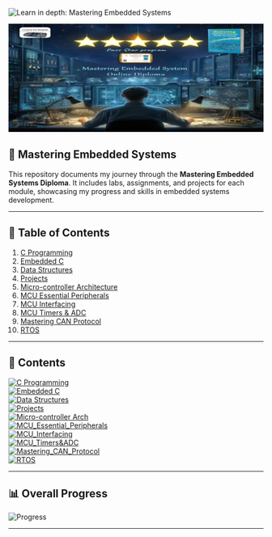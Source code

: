  ![Learn in depth: Mastering Embedded Systems](https://img.shields.io/badge/%20Learn_in_depth%3A-_Mastering_Embedded_Systems-blue?style=for-the-badge&logoColor=%20&logoSize=50)

![Banner](https://github.com/Ouss9ama/Mastering_Embedded_System_Diploma/blob/master/banner.jpg?raw=true)

## 🚀 **Mastering Embedded Systems**
This repository documents my journey through the **Mastering Embedded Systems Diploma**. It includes labs, assignments, and projects for each module, showcasing my progress and skills in embedded systems development.

---

## 📑 **Table of Contents**
1. [C Programming](#-c-programming)
2. [Embedded C](#-embedded-c)
3. [Data Structures](#-data-structures)
4. [Projects](#-projects)
5. [Micro-controller Architecture](#-micro-controller-architecture)
6. [MCU Essential Peripherals](#-mcu-essential-peripherals)
7. [MCU Interfacing](#-mcu-interfacing)
8. [MCU Timers & ADC](#-mcu-timers--adc)
9. [Mastering CAN Protocol](#-mastering-can-protocol)
10. [RTOS](#-rtos)

---

## 📂 **Contents**

[![C Programming](https://img.shields.io/badge/C%20Programming-Ready%20to%20Explore-green?style=for-the-badge)](https://github.com/Ouss9ama/Mastering_Embedded_System_Diploma/tree/master/C%20programming)  
[![Embedded C](https://img.shields.io/badge/Embedded%20C-COMPLETED-brightgreen?style=for-the-badge)](https://github.com/Ouss9ama/Mastering_Embedded_System_Diploma/tree/master/Embedded%20C)  
[![Data Structures](https://img.shields.io/badge/Data%20Structures-COMPLETED-brightgreen?style=for-the-badge)](https://github.com/Ouss9ama/Mastering_Embedded_System_Diploma/tree/master/3-Data%20Structures)  
[![Projects](https://img.shields.io/badge/Projects-IN%20PROGRESS-orange?style=for-the-badge)](https://github.com/Ouss9ama/Mastering_Embedded_System_Diploma/tree/master/4-Projects)  
[![Micro-controller Arch](https://img.shields.io/badge/Micro--controller%20Arch-COMPLETED-brightgreen?style=for-the-badge)](https://github.com/Ouss9ama/Mastering_Embedded_System_Diploma/tree/master/5-Micro-controller_Arch)  
[![MCU_Essential_Peripherals](https://img.shields.io/badge/MCU_Essential_Peripherals-COMPLETED-brightgreen?style=for-the-badge)](https://github.com/Ouss9ama/Mastering_Embedded_System_Diploma/tree/master/6-MCU_Essential_Peripherals)  
[![MCU_Interfacing](https://img.shields.io/badge/MCU_Interfacing-UPCOMING-yellow?style=for-the-badge)](https://github.com/Ouss9ama/Mastering_Embedded_System_Diploma/tree/master/7-MCU_Interfacing)  
[![MCU_Timers&ADC](https://img.shields.io/badge/MCU_Timers%26ADC-UPCOMING-yellow?style=for-the-badge)](https://github.com/Ouss9ama/Mastering_Embedded_System_Diploma/tree/master/8-MCU_Timers%26ADC)  
[![Mastering_CAN_Protocol](https://img.shields.io/badge/Mastering_CAN_Protocol-UPCOMING-yellow?style=for-the-badge)](https://github.com/Ouss9ama/Mastering_Embedded_System_Diploma/tree/master/9-Mastering_CAN_Protocol)  
[![RTOS](https://img.shields.io/badge/RTOS-UPCOMING-yellow?style=for-the-badge)](https://github.com/Ouss9ama/Mastering_Embedded_System_Diploma/tree/master/10-RTOS)  

---

## 📊 **Overall Progress**
![Progress](https://progress-bar.dev/60/?title=Completed)

---

 